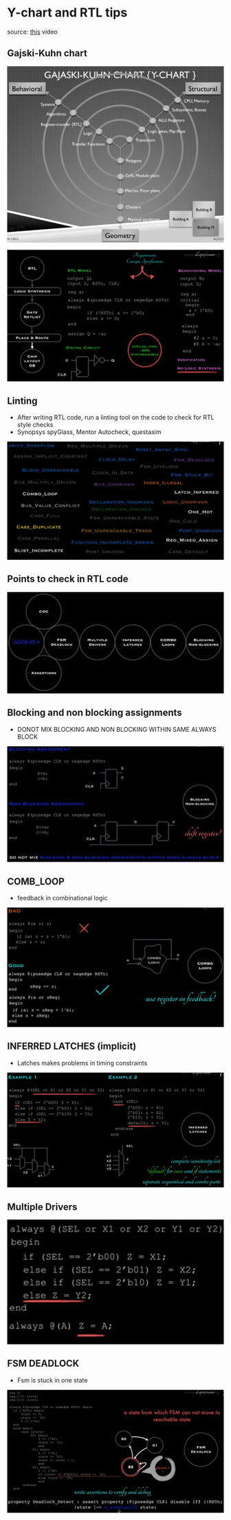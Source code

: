 # Y-chart and RTL tips
source: [this](https://www.youtube.com/watch?v=voi0oZI5Tug&list=PLFhizsGPFKt8gz-bYlKMDCgBKwxMc33H2&index=20&t=0s) video
 
## Gajski-Kuhn chart

![y-chart](imgs/y-chart/y-chart.png)

![rtl-vs-behav-model](imgs/y-chart/rtl-vs-behav-model.png)

## Linting
- After writing RTL code, run a linting tool on the code to check for RTL style checks
- Synopsys spyGlass, Mentor Autocheck, questasim

![linting](imgs/y-chart/linting.png)

## Points to check in RTL code

![checklist-of-rtl-code](imgs/y-chart/checklist-of-rtl-code.png)

## Blocking and non blocking assignments
- DONOT MIX BLOCKING AND NON BLOCKING WITHIN SAME ALWAYS BLOCK

![blocking-non-blocking](imgs/y-chart/blocking-non-blocking.png)

## COMB_LOOP 
- feedback in combinational logic

![comb-loop](imgs/y-chart/comb-loop.png)

## INFERRED LATCHES (implicit)
- Latches makes problems in timing constraints

![implicit-latches](imgs/y-chart/implicit-latches.png)

## Multiple Drivers

![multiple-drivers](imgs/y-chart/multiple-drivers.png)

## FSM DEADLOCK
- Fsm is stuck in one state

![fsm-deadlock](imgs/y-chart/fsm-deadlock.png)
